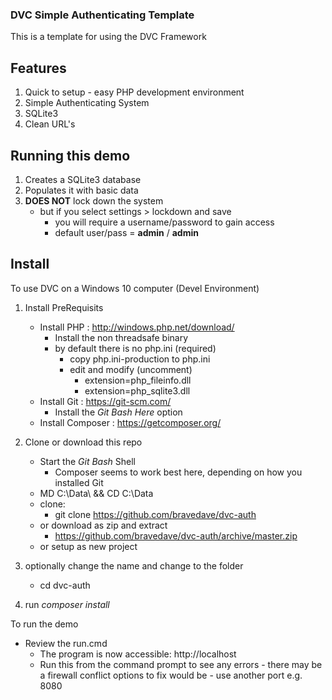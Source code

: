 ### DVC Simple Authenticating Template

This is a template for using the DVC Framework

## Features
1. Quick to setup - easy PHP development environment
1. Simple Authenticating System
1. SQLite3
1. Clean URL's

## Running this demo
1. Creates a SQLite3 database
2. Populates it with basic data
3. **DOES NOT** lock down the system
   * but if you select settings > lockdown and save
     * you will require a username/password to gain access
     * default user/pass = **admin** / **admin**

## Install
To use DVC on a Windows 10 computer (Devel Environment)
1. Install PreRequisits
   * Install PHP : http://windows.php.net/download/
      * Install the non threadsafe binary
      * by default there is no php.ini (required)
        * copy php.ini-production to php.ini
        * edit and modify (uncomment)
          * extension=php_fileinfo.dll
          * extension=php_sqlite3.dll
   * Install Git : https://git-scm.com/
     * Install the *Git Bash Here* option
   * Install Composer : https://getcomposer.org/

1. Clone or download this repo
   * Start the *Git Bash* Shell
     * Composer seems to work best here, depending on how you installed Git
   * MD C:\Data\ && CD C:\Data
   * clone:
      * git clone https://github.com/bravedave/dvc-auth
   * or download as zip and extract
      * https://github.com/bravedave/dvc-auth/archive/master.zip
   * or setup as new project

1. optionally change the name and change to the folder
   * cd dvc-auth
1. run *composer install*

To run the demo
   * Review the run.cmd
     * The program is now accessible: http://localhost
     * Run this from the command prompt to see any errors - there may be a firewall
       conflict options to fix would be - use another port e.g. 8080
